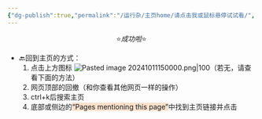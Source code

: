 ```yaml
---
{"dg-publish":true,"permalink":"/运行杂/主页home/请点击我或鼠标悬停试试看/","dgPassFrontmatter":true,"created":"2024-10-11T14:47:33.146+08:00","updated":"2024-10-11T17:38:42.172+08:00"}
---
```


$$⭐️成功啦⭐️$$
- 🔙回到主页的方式：
	1. 点击上方图标 ![Pasted image 20241011150000.png|100](/img/user/%E8%BF%90%E8%A1%8C%E6%9D%82/%E9%99%84%E4%BB%B6/Pasted%20image%2020241011150000.png)（若无，请查看下面的方法）
	2. 网页顶部的回撤（和你查看其他网页一样的操作）
	3. ctrl+k后搜索主页
	4. 底部或侧边的<span style="background:rgba(240, 107, 5, 0.2)">“Pages mentioning this page”</span>中找到主页链接并点击